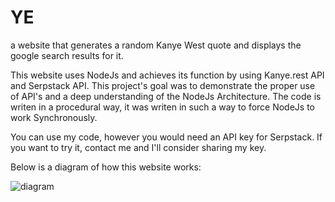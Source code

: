 
# YE
a website that generates a random Kanye West quote and displays the google search results for it.

This website uses NodeJs and achieves its function by using Kanye.rest API and Serpstack API.
This project's goal was to demonstrate the proper use of API's and a deep understanding of the NodeJs Architecture.
The code is writen in a procedural way, it was writen in such a way to force NodeJs to work Synchronously.


You can use my code, however you would need an API key for Serpstack.
If you want to try it, contact me and I'll consider sharing my key.




Below is a diagram of how this website works:


![diagram](https://user-images.githubusercontent.com/39845493/140256040-c91c6548-24f1-4c41-9caf-bb1f61ae551d.png)
